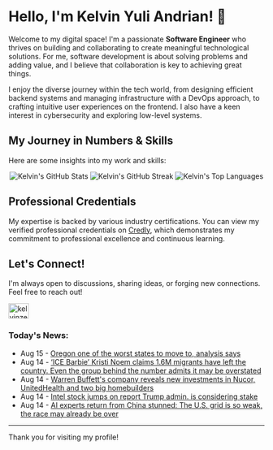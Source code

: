 # Hello, I'm Kelvin Yuli Andrian! 👋

Welcome to my digital space! I'm a passionate **Software Engineer** who thrives on building and collaborating to create meaningful technological solutions. For me, software development is about solving problems and adding value, and I believe that collaboration is key to achieving great things.

I enjoy the diverse journey within the tech world, from designing efficient backend systems and managing infrastructure with a DevOps approach, to crafting intuitive user experiences on the frontend. I also have a keen interest in cybersecurity and exploring low-level systems.

## My Journey in Numbers & Skills

Here are some insights into my work and skills:

<p align="center">
  <img src="https://github-readme-stats.vercel.app/api?username=kelvinzer0&show_icons=true&theme=radical" alt="Kelvin's GitHub Stats" />
  <img src="https://github-readme-streak-stats.herokuapp.com/?user=kelvinzer0&theme=radical" alt="Kelvin's GitHub Streak" />
  <img src="https://github-readme-stats.vercel.app/api/top-langs/?username=kelvinzer0&layout=compact&theme=radical" alt="Kelvin's Top Languages" />
</p>

## Professional Credentials

My expertise is backed by various industry certifications. You can view my verified professional credentials on [Credly](https://www.credly.com/users/kelvin-yuli-andrian/badges), which demonstrates my commitment to professional excellence and continuous learning.

## Let's Connect!

I'm always open to discussions, sharing ideas, or forging new connections. Feel free to reach out!

<p align="left">
    <a href="https://linkedin.com/in/kelvinzero" target="blank"><img align="center" src="https://cdn.jsdelivr.net/npm/simple-icons@3.0.1/icons/linkedin.svg" alt="kelvinzero" height="30" width="40" /></a>
</p>

### Today's News:

<!-- feed start -->
- Aug 15 - [Oregon one of the worst states to move to, analysis says](https://www.yahoo.com/news/articles/oregon-one-worst-states-move-003432736.html)
- Aug 14 - [‘ICE Barbie’ Kristi Noem claims 1.6M migrants have left the country. Even the group behind the number admits it may be overstated](https://www.yahoo.com/news/articles/ice-barbie-kristi-noem-claims-235457251.html)
- Aug 14 - [Warren Buffett's company reveals new investments in Nucor, UnitedHealth and two big homebuilders](https://finance.yahoo.com/news/warren-buffetts-company-reveals-investments-210040962.html)
- Aug 14 - [Intel stock jumps on report Trump admin. is considering stake](https://finance.yahoo.com/video/intel-stock-jumps-report-trump-200947477.html)
- Aug 14 - [AI experts return from China stunned: The U.S. grid is so weak, the race may already be over](https://finance.yahoo.com/news/ai-experts-return-china-stunned-195549402.html)
<!-- feed end -->

---

Thank you for visiting my profile!